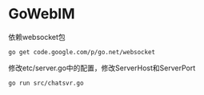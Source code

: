 GoWebIM
=======

依赖websocket包
```
go get code.google.com/p/go.net/websocket
```

修改etc/server.go中的配置，修改ServerHost和ServerPort

```
go run src/chatsvr.go
```

